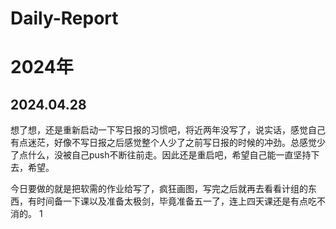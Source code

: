 # Daily-Report

# 2024年

## 2024.04.28

想了想，还是重新启动一下写日报的习惯吧，将近两年没写了，说实话，感觉自己有点迷茫，好像不写日报之后感觉整个人少了之前写日报的时候的冲劲。总感觉少了点什么，没被自己push不断往前走。因此还是重启吧，希望自己能一直坚持下去，希望。

今日要做的就是把软需的作业给写了，疯狂画图，写完之后就再去看看计组的东西，有时间备一下课以及准备太极剑，毕竟准备五一了，连上四天课还是有点吃不消的。
1